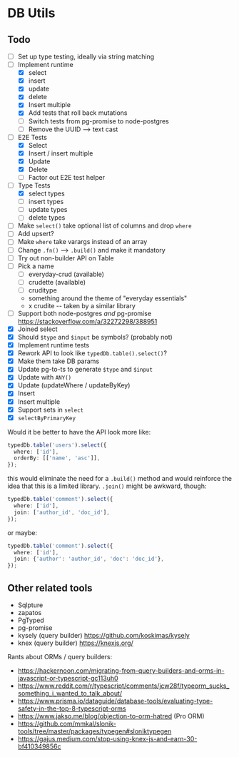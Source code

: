 # DB Utils

## Todo

- [ ] Set up type testing, ideally via string matching
- [ ] Implement runtime
  - [x] select
  - [x] insert
  - [x] update
  - [x] delete
  - [x] Insert multiple
  - [x] Add tests that roll back mutations
  - [ ] Switch tests from pg-promise to node-postgres
  - [ ] Remove the UUID --> text cast
- [ ] E2E Tests
  - [x] Select
  - [x] Insert / insert multiple
  - [x] Update
  - [x] Delete
  - [ ] Factor out E2E test helper
- [ ] Type Tests
  - [x] select types
  - [ ] insert types
  - [ ] update types
  - [ ] delete types
- [ ] Make `select()` take optional list of columns and drop `where`
- [ ] Add upsert?
- [ ] Make `where` take varargs instead of an array
- [ ] Change `.fn()` --> `.build()` and make it mandatory
- [ ] Try out non-builder API on Table
- [ ] Pick a name
  - [ ] everyday-crud (available)
  - [ ] crudette (available)
  - [ ] cruditype
  - something around the theme of "everyday essentials"
  - x crudite -- taken by a similar library
- [ ] Support both node-postgres _and_ pg-promise
      https://stackoverflow.com/a/32272298/388951
- [x] Joined select
- [x] Should `$type` and `$input` be symbols? (probably not)
- [x] Implement runtime tests
- [x] Rework API to look like `typedDb.table().select()`?
- [x] Make them take DB params
- [x] Update pg-to-ts to generate `$type` and `$input`
- [x] Update with `ANY()`
- [x] Update (updateWhere / updateByKey)
- [x] Insert
- [x] Insert multiple
- [x] Support sets in `select`
- [x] `selectByPrimaryKey`

Would it be better to have the API look more like:

```ts
typedDb.table('users').select({
  where: ['id'],
  orderBy: [['name', 'asc']],
});
```

this would eliminate the need for a `.build()` method and would
reinforce the idea that this is a limited library. `.join()` might
be awkward, though:

```ts
typedDb.table('comment').select({
  where: ['id'],
  join: ['author_id', 'doc_id'],
});
```

or maybe:

```ts
typedDb.table('comment').select({
  where: ['id'],
  join: {'author': 'author_id', 'doc': 'doc_id'},
});
```

## Other related tools

- Sqlpture
- zapatos
- PgTyped
- pg-promise
- kysely (query builder) <https://github.com/koskimas/kysely>
- knex (query builder) <https://knexjs.org/>

Rants about ORMs / query builders:
- <https://hackernoon.com/migrating-from-query-builders-and-orms-in-javascript-or-typescript-gc113uh0>
- https://www.reddit.com/r/typescript/comments/jcw28f/typeorm_sucks_something_i_wanted_to_talk_about/
- https://www.prisma.io/dataguide/database-tools/evaluating-type-safety-in-the-top-8-typescript-orms
- <https://www.jakso.me/blog/objection-to-orm-hatred> (Pro ORM)
- <https://github.com/mmkal/slonik-tools/tree/master/packages/typegen#sloniktypegen>
- <https://gajus.medium.com/stop-using-knex-js-and-earn-30-bf410349856c>
